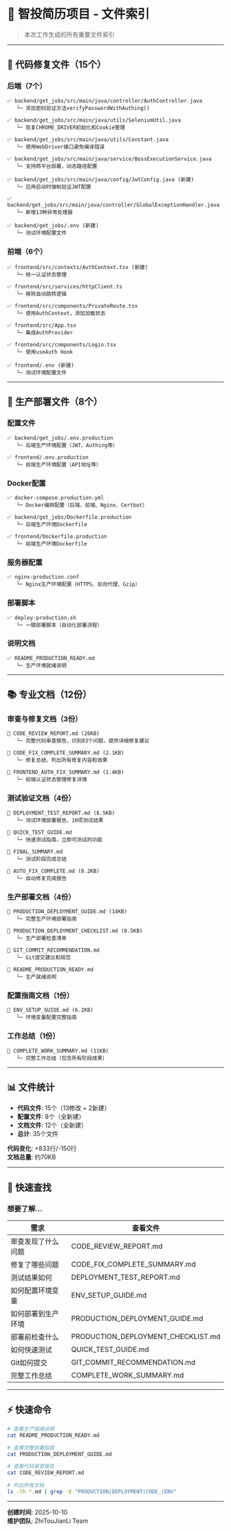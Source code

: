 # 📁 智投简历项目 - 文件索引

> 本次工作生成的所有重要文件索引

---

## 🔧 代码修复文件（15个）

### 后端（7个）
```
✅ backend/get_jobs/src/main/java/controller/AuthController.java
   └─ 添加密码验证方法verifyPasswordWithAuthing()

✅ backend/get_jobs/src/main/java/utils/SeleniumUtil.java
   └─ 恢复CHROME_DRIVER初始化和Cookie管理

✅ backend/get_jobs/src/main/java/utils/Constant.java
   └─ 使用WebDriver接口避免编译错误

✅ backend/get_jobs/src/main/java/service/BossExecutionService.java
   └─ 支持跨平台部署，动态路径配置

✅ backend/get_jobs/src/main/java/config/JwtConfig.java (新建)
   └─ 应用启动时强制验证JWT配置

✅ backend/get_jobs/src/main/java/controller/GlobalExceptionHandler.java
   └─ 新增13种异常处理器

✅ backend/get_jobs/.env (新建)
   └─ 测试环境配置文件
```

### 前端（6个）
```
✅ frontend/src/contexts/AuthContext.tsx (新建)
   └─ 统一认证状态管理

✅ frontend/src/services/httpClient.ts
   └─ 移除自动跳转逻辑

✅ frontend/src/components/PrivateRoute.tsx
   └─ 使用AuthContext，添加加载状态

✅ frontend/src/App.tsx
   └─ 集成AuthProvider

✅ frontend/src/components/Login.tsx
   └─ 使用useAuth Hook

✅ frontend/.env (新建)
   └─ 测试环境配置文件
```

---

## 🚀 生产部署文件（8个）

### 配置文件
```
✅ backend/get_jobs/.env.production
   └─ 后端生产环境配置（JWT、Authing等）

✅ frontend/.env.production
   └─ 前端生产环境配置（API地址等）
```

### Docker配置
```
✅ docker-compose.production.yml
   └─ Docker编排配置（后端、前端、Nginx、Certbot）

✅ backend/get_jobs/Dockerfile.production
   └─ 后端生产环境Dockerfile

✅ frontend/Dockerfile.production
   └─ 前端生产环境Dockerfile
```

### 服务器配置
```
✅ nginx-production.conf
   └─ Nginx生产环境配置（HTTPS、反向代理、Gzip）
```

### 部署脚本
```
✅ deploy-production.sh
   └─ 一键部署脚本（自动化部署流程）
```

### 说明文档
```
✅ README_PRODUCTION_READY.md
   └─ 生产环境就绪说明
```

---

## 📚 专业文档（12份）

### 审查与修复文档（3份）
```
📄 CODE_REVIEW_REPORT.md (26KB)
   └─ 完整代码审查报告，识别83个问题，提供详细修复建议

📄 CODE_FIX_COMPLETE_SUMMARY.md (2.1KB)
   └─ 修复总结，列出所有修复内容和效果

📄 FRONTEND_AUTH_FIX_SUMMARY.md (1.4KB)
   └─ 前端认证状态管理修复详情
```

### 测试验证文档（4份）
```
📄 DEPLOYMENT_TEST_REPORT.md (8.5KB)
   └─ 测试环境部署报告，10项测试结果

📄 QUICK_TEST_GUIDE.md
   └─ 快速测试指南，立即可测试的功能

📄 FINAL_SUMMARY.md
   └─ 测试阶段完成总结

📄 AUTO_FIX_COMPLETE.md (8.2KB)
   └─ 自动修复完成报告
```

### 生产部署文档（4份）
```
📄 PRODUCTION_DEPLOYMENT_GUIDE.md (14KB)
   └─ 完整生产环境部署指南

📄 PRODUCTION_DEPLOYMENT_CHECKLIST.md (8.5KB)
   └─ 生产部署检查清单

📄 GIT_COMMIT_RECOMMENDATION.md
   └─ Git提交建议和规范

📄 README_PRODUCTION_READY.md
   └─ 生产就绪说明
```

### 配置指南文档（1份）
```
📄 ENV_SETUP_GUIDE.md (6.2KB)
   └─ 环境变量配置完整指南
```

### 工作总结（1份）
```
📄 COMPLETE_WORK_SUMMARY.md (11KB)
   └─ 完整工作总结（包含所有阶段成果）
```

---

## 📊 文件统计

- **代码文件**: 15个（13修改 + 2新建）
- **配置文件**: 8个（全新建）
- **文档文件**: 12个（全新建）
- **总计**: 35个文件

**代码变化**: +833行/-150行  
**文档总量**: 约70KB

---

## 🎯 快速查找

### 想要了解...

| 需求 | 查看文件 |
|------|----------|
| 审查发现了什么问题 | CODE_REVIEW_REPORT.md |
| 修复了哪些问题 | CODE_FIX_COMPLETE_SUMMARY.md |
| 测试结果如何 | DEPLOYMENT_TEST_REPORT.md |
| 如何配置环境变量 | ENV_SETUP_GUIDE.md |
| 如何部署到生产环境 | PRODUCTION_DEPLOYMENT_GUIDE.md |
| 部署前检查什么 | PRODUCTION_DEPLOYMENT_CHECKLIST.md |
| 如何快速测试 | QUICK_TEST_GUIDE.md |
| Git如何提交 | GIT_COMMIT_RECOMMENDATION.md |
| 完整工作总结 | COMPLETE_WORK_SUMMARY.md |

---

## ⚡ 快速命令

```bash
# 查看生产就绪说明
cat README_PRODUCTION_READY.md

# 查看完整部署指南
cat PRODUCTION_DEPLOYMENT_GUIDE.md

# 查看代码审查报告
cat CODE_REVIEW_REPORT.md

# 列出所有文档
ls -lh *.md | grep -E "PRODUCTION|DEPLOYMENT|CODE_|ENV"
```

---

**创建时间**: 2025-10-10  
**维护团队**: ZhiTouJianLi Team
